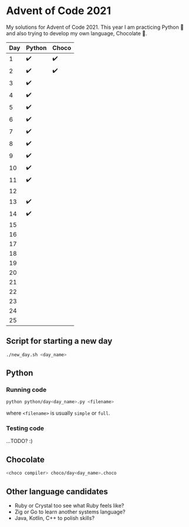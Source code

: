 # Advent of Code 2021

My solutions for Advent of Code 2021. This year I am practicing Python 🐍 and also trying to develop my own language, Chocolate 🍫.

| Day | Python | Choco |
| --- | ------ | ----- |
| 1   | ✔️     | ✔️    |
| 2   | ✔️     | ✔️    |
| 3   | ✔️     |       |
| 4   | ✔️     |       |
| 5   | ✔️     |       |
| 6   | ✔️     |       |
| 7   | ✔️     |       |
| 8   | ✔️     |       |
| 9   | ✔️     |       |
| 10  | ✔️     |       |
| 11  | ✔️     |       |
| 12  |        |       |
| 13  | ✔️     |       |
| 14  | ✔️     |       |
| 15  |        |       |
| 16  |        |       |
| 17  |        |       |
| 18  |        |       |
| 19  |        |       |
| 20  |        |       |
| 21  |        |       |
| 22  |        |       |
| 23  |        |       |
| 24  |        |       |
| 25  |        |       |

## Script for starting a new day

```bash
./new_day.sh <day_name>
```

## Python

### Running code

```bash
python python/day<day_name>.py <filename>
```

where `<filename>` is usually `simple` or `full`.

### Testing code

...TODO? :)

## Chocolate

```bash
<choco compiler> choco/day<day_name>.choco
```

## Other language candidates

- Ruby or Crystal too see what Ruby feels like?
- Zig or Go to learn another systems language?
- Java, Kotlin, C++ to polish skills?
